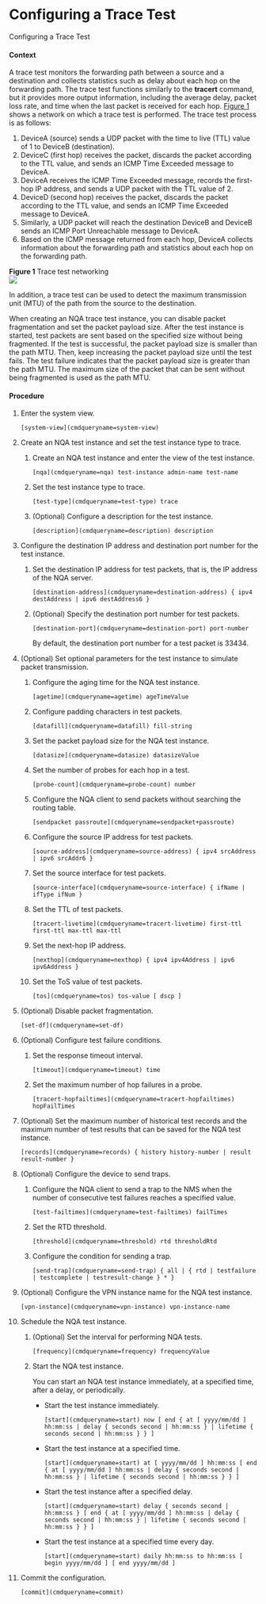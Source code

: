 Configuring a Trace Test
========================

Configuring a Trace Test

#### Context

A trace test monitors the forwarding path between a source and a destination and collects statistics such as delay about each hop on the forwarding path. The trace test functions similarly to the **tracert** command, but it provides more output information, including the average delay, packet loss rate, and time when the last packet is received for each hop. [Figure 1](#EN-US_TASK_0000001130622300__fig_dc_vrp_network-monitor_feature_001801) shows a network on which a trace test is performed. The trace test process is as follows:

1. DeviceA (source) sends a UDP packet with the time to live (TTL) value of 1 to DeviceB (destination).
2. DeviceC (first hop) receives the packet, discards the packet according to the TTL value, and sends an ICMP Time Exceeded message to DeviceA.
3. DeviceA receives the ICMP Time Exceeded message, records the first-hop IP address, and sends a UDP packet with the TTL value of 2.
4. DeviceD (second hop) receives the packet, discards the packet according to the TTL value, and sends an ICMP Time Exceeded message to DeviceA.
5. Similarly, a UDP packet will reach the destination DeviceB and DeviceB sends an ICMP Port Unreachable message to DeviceA.
6. Based on the ICMP message returned from each hop, DeviceA collects information about the forwarding path and statistics about each hop on the forwarding path.

**Figure 1** Trace test networking  
![](figure/en-us_image_0000001176661857.png)

In addition, a trace test can be used to detect the maximum transmission unit (MTU) of the path from the source to the destination.

When creating an NQA trace test instance, you can disable packet fragmentation and set the packet payload size. After the test instance is started, test packets are sent based on the specified size without being fragmented. If the test is successful, the packet payload size is smaller than the path MTU. Then, keep increasing the packet payload size until the test fails. The test failure indicates that the packet payload size is greater than the path MTU. The maximum size of the packet that can be sent without being fragmented is used as the path MTU.


#### Procedure

1. Enter the system view.
   
   
   ```
   [system-view](cmdqueryname=system-view)
   ```
2. Create an NQA test instance and set the test instance type to trace.
   1. Create an NQA test instance and enter the view of the test instance.
      
      
      ```
      [nqa](cmdqueryname=nqa) test-instance admin-name test-name
      ```
   2. Set the test instance type to trace.
      
      
      ```
      [test-type](cmdqueryname=test-type) trace
      ```
   3. (Optional) Configure a description for the test instance.
      
      
      ```
      [description](cmdqueryname=description) description
      ```
3. Configure the destination IP address and destination port number for the test instance.
   
   
   1. Set the destination IP address for test packets, that is, the IP address of the NQA server.
      ```
      [destination-address](cmdqueryname=destination-address) { ipv4 destAddress | ipv6 destAddress6 }
      ```
   2. (Optional) Specify the destination port number for test packets.
      ```
      [destination-port](cmdqueryname=destination-port) port-number
      ```
      
      By default, the destination port number for a test packet is 33434.
4. (Optional) Set optional parameters for the test instance to simulate packet transmission.
   1. Configure the aging time for the NQA test instance.
      
      
      ```
      [agetime](cmdqueryname=agetime) ageTimeValue
      ```
   2. Configure padding characters in test packets.
      
      
      ```
      [datafill](cmdqueryname=datafill) fill-string
      ```
   3. Set the packet payload size for the NQA test instance.
      
      
      ```
      [datasize](cmdqueryname=datasize) datasizeValue
      ```
   4. Set the number of probes for each hop in a test.
      
      
      ```
      [probe-count](cmdqueryname=probe-count) number
      ```
   5. Configure the NQA client to send packets without searching the routing table.
      
      
      ```
      [sendpacket passroute](cmdqueryname=sendpacket+passroute)
      ```
   6. Configure the source IP address for test packets.
      
      
      ```
      [source-address](cmdqueryname=source-address) { ipv4 srcAddress | ipv6 srcAddr6 }
      ```
   7. Set the source interface for test packets.
      
      
      ```
      [source-interface](cmdqueryname=source-interface) { ifName | ifType ifNum }
      ```
   8. Set the TTL of test packets.
      
      
      ```
      [tracert-livetime](cmdqueryname=tracert-livetime) first-ttl first-ttl max-ttl max-ttl
      ```
   9. Set the next-hop IP address.
      
      
      ```
      [nexthop](cmdqueryname=nexthop) { ipv4 ipv4Address | ipv6 ipv6Address }
      ```
   10. Set the ToS value of test packets.
       
       
       ```
       [tos](cmdqueryname=tos) tos-value [ dscp ]
       ```
5. (Optional) Disable packet fragmentation.
   
   
   ```
   [set-df](cmdqueryname=set-df)
   ```
6. (Optional) Configure test failure conditions.
   1. Set the response timeout interval.
      
      
      ```
      [timeout](cmdqueryname=timeout) time
      ```
   2. Set the maximum number of hop failures in a probe.
      
      
      ```
      [tracert-hopfailtimes](cmdqueryname=tracert-hopfailtimes) hopFailTimes
      ```
7. (Optional) Set the maximum number of historical test records and the maximum number of test results that can be saved for the NQA test instance.
   
   
   ```
   [records](cmdqueryname=records) { history history-number | result result-number }
   ```
8. (Optional) Configure the device to send traps.
   1. Configure the NQA client to send a trap to the NMS when the number of consecutive test failures reaches a specified value.
      
      
      ```
      [test-failtimes](cmdqueryname=test-failtimes) failTimes
      ```
   2. Set the RTD threshold.
      
      
      ```
      [threshold](cmdqueryname=threshold) rtd thresholdRtd
      ```
   3. Configure the condition for sending a trap.
      
      
      ```
      [send-trap](cmdqueryname=send-trap) { all | { rtd | testfailure | testcomplete | testresult-change } * }
      ```
9. (Optional) Configure the VPN instance name for the NQA test instance.
   
   
   ```
   [vpn-instance](cmdqueryname=vpn-instance) vpn-instance-name
   ```
10. Schedule the NQA test instance.
    1. (Optional) Set the interval for performing NQA tests.
       
       
       ```
       [frequency](cmdqueryname=frequency) frequencyValue
       ```
    2. Start the NQA test instance.
       
       
       
       You can start an NQA test instance immediately, at a specified time, after a delay, or periodically.
       
       * Start the test instance immediately.
         ```
         [start](cmdqueryname=start) now [ end { at [ yyyy/mm/dd ] hh:mm:ss | delay { seconds second | hh:mm:ss } | lifetime { seconds second | hh:mm:ss } } ]
         ```
       * Start the test instance at a specified time.
         ```
         [start](cmdqueryname=start) at [ yyyy/mm/dd ] hh:mm:ss [ end { at [ yyyy/mm/dd ] hh:mm:ss | delay { seconds second | hh:mm:ss } | lifetime { seconds second | hh:mm:ss } } ]
         ```
       * Start the test instance after a specified delay.
         
         ```
         [start](cmdqueryname=start) delay { seconds second | hh:mm:ss } [ end { at [ yyyy/mm/dd ] hh:mm:ss | delay { seconds second | hh:mm:ss } | lifetime { seconds second | hh:mm:ss } } ]
         ```
       * Start the test instance at a specified time every day.
         
         ```
         [start](cmdqueryname=start) daily hh:mm:ss to hh:mm:ss [ begin yyyy/mm/dd ] [ end yyyy/mm/dd ]
         ```
11. Commit the configuration.
    
    
    ```
    [commit](cmdqueryname=commit)
    ```